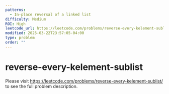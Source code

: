 ```yaml
---
patterns:
  - In-place reversal of a linked list
difficulty: Medium
ROI: High
leetcode_url: https://leetcode.com/problems/reverse-every-kelement-sublist/
modified: 2025-03-22T23:57:05-04:00
type: problem
order: ""
---
```


# reverse-every-kelement-sublist

Please visit https://leetcode.com/problems/reverse-every-kelement-sublist/ to see the full problem description.
